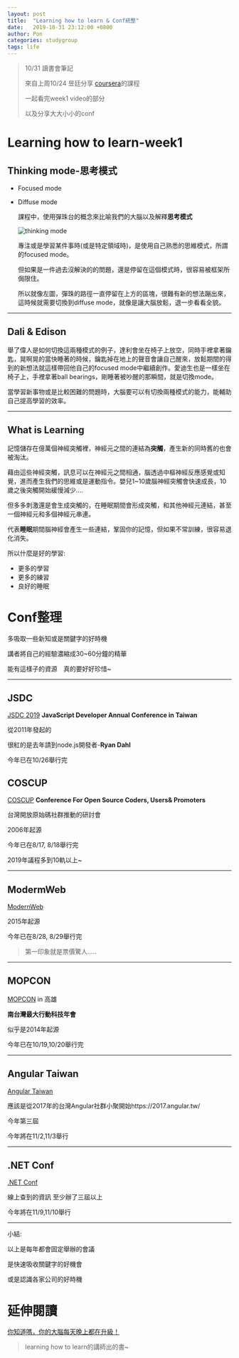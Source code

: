 ```yaml
---
layout: post
title:  "Learning how to learn & Conf統整"
date:   2019-10-31 23:12:00 +0800
author: Pon
categories: studygroup
tags: life 
---
```

> 10/31 讀書會筆記
>
> 來自上周10/24 昱廷分享 [coursera](https://www.coursera.org/)的課程
>
> 一起看完week1 video的部分
>
> 以及分享大大小小的conf

# Learning how to learn-week1

 ## Thinking mode-思考模式

- Focused mode

- Diffuse mode

  課程中，使用彈珠台的概念來比喻我們的大腦以及解釋**思考模式**

  ![thinking mode](https://imgur.com/CzCT3Bt.jpg)

  專注或是學習某件事時(或是特定領域時)，是使用自己熟悉的思維模式，所謂的focused mode。

  但如果是一件過去沒解決的的問題，還是停留在這個模式時，很容易被框架所侷限住。

  所以就像左圖，彈珠的路徑一直停留在上方的區塊，很難有新的想法蹦出來，這時候就需要切換到diffuse mode，就像是讓大腦放鬆，退一步看看全貌。

---

## Dali & Edison

舉了偉人是如何切換這兩種模式的例子，達利會坐在椅子上放空，同時手裡拿著鑰匙，晃啊晃的當快睡著的時候，鑰匙掉在地上的聲音會讓自己醒來，放鬆期間的得到的新想法就這樣帶回他自己的focused mode中繼續創作。愛迪生也是一樣坐在椅子上，手裡拿著ball bearings，剛睡著被吵醒的那瞬間，就是切換mode。

當學習新事物或是比較困難的問題時，大腦要可以有切換兩種模式的能力，能輔助自己提高學習的效率。

---

## What is Learning

記憶儲存在億萬個神經突觸裡，神經元之間的連結為**突觸**，產生新的同時舊的也會被淘汰。

藉由這些神經突觸，訊息可以在神經元之間相通，腦透過中樞神經反應感覺或知覺，進而產生我們的思維或是運動指令。嬰兒1~10歲腦神經突觸會快速成長，10歲之後突觸開始緩慢減少....

但多多刺激還是會生成突觸的，在睡眠期間會形成突觸，和其他神經元連結，甚至一個神經元和多個神經元串連。

代表**睡眠**期間腦神經會產生一些連結，鞏固你的記憶，但如果不常訓練，很容易退化消失。

所以什麼是好的學習:

- 更多的學習
- 更多的練習
- 良好的睡眠

# Conf整理

多吸取一些新知或是關鍵字的好時機

講者將自己的經驗濃縮成30~60分鐘的精華

能有這樣子的資源　真的要好好珍惜~

---

## JSDC

[JSDC 2019](https://2019.jsdc.tw/) **JavaScript Developer Annual Conference in Taiwan**

從2011年發起的

很紅的是去年請到node.js開發者-**Ryan Dahl**

今年已在10/26舉行完

## COSCUP

[COSCUP](https://coscup.org/2019/) **Conference For Open Source Coders, Users& Promoters**

台灣開放原始碼社群推動的研討會

2006年起源

今年已在8/17, 8/18舉行完

2019年議程多到10軌以上~

---

## ModermWeb

[ModernWeb](https://modernweb.tw/)

2015年起源

今年已在8/28, 8/29舉行完

> 第一印象就是票價驚人.....

---

## MOPCON

[MOPCON](https://mopcon.org/2019/) in 高雄

**南台灣最大行動科技年會**

似乎是2014年起源

今年已在10/19,10/20舉行完

---

## Angular Taiwan

[Angular Taiwan](https://2019.angular.tw/)

應該是從2017年的台灣Angular社群小聚開始https://2017.angular.tw/

今年第三屆

今年將在11/2,11/3舉行

---

## .NET Conf

[.NET Conf](http://study4.tw/Activity/Details/24)

線上查到的資訊 至少辦了三屆以上

今年將在11/9,11/10舉行

---

小結:

以上是每年都會固定舉辦的會議

是快速吸收關鍵字的好機會

或是認識各家公司的好時機

# 延伸閱讀

[你知道嗎，你的大腦每天晚上都在升級！](https://opinion.cw.com.tw/blog/profile/390/article/7966)

> learning how to learn的講師出的書~
>
> 